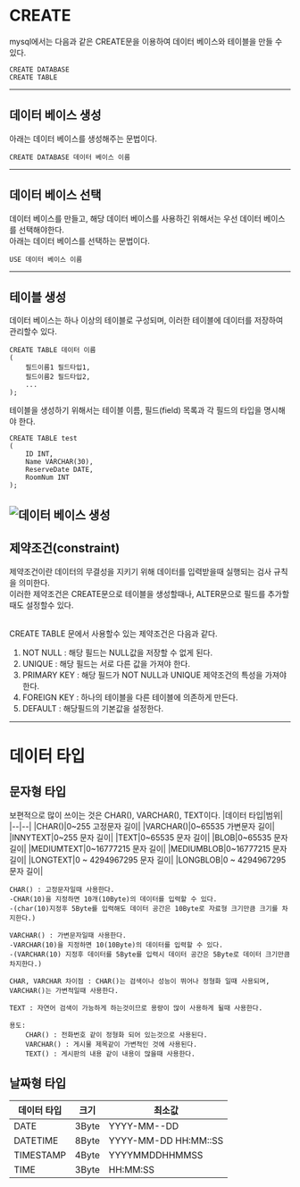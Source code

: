 # CREATE

mysql에서는 다음과 같은 CREATE문을 이용하여 데이터 베이스와 테이블을 만들 수 있다.

    CREATE DATABASE
    CREATE TABLE

---
## 데이터 베이스 생성
아래는 데이터 베이스를 생성해주는 문법이다.

    CREATE DATABASE 데이터 베이스 이름
---

## 데이터 베이스 선택
데이터 베이스를 만들고, 해당 데이터 베이스를 사용하긴 위해서는 우선 데이터 베이스를 선택해야한다.<BR>
아래는 데이터 베이스를 선택하는 문법이다.

    USE 데이터 베이스 이름
---

## 테이블 생성
데이터 베이스는 하나 이상의 테이블로 구성되며, 이러한 테이블에 데이터를 저장하여 관리할수 있다.

    CREATE TABLE 데이터 이름
    (
        필드이름1 필드타입1,
        필드이름2 필드타입2,
        ...
    );

테이블을 생성하기 위해서는 테이블 이름, 필드(field) 목록과 각 필드의 타입을 명시해야 한다.

    CREATE TABLE test
    (
        ID INT,
        Name VARCHAR(30),
        ReserveDate DATE,
        RoomNum INT
    );

![데이터 베이스 생성](./../mysql_basic_create_01.jpg)
---

## 제약조건(constraint)

제약조건이란 데이터의 무결성을 지키기 위해 데이터를 입력받을때 실행되는 검사 규칙을 의미한다.<br>
이러한 제약조건은 CREATE문으로 테이블을 생성할때나, ALTER문으로 필드를 추가할때도 설정할수 있다.

<br>CREATE TABLE 문에서 사용할수 있는 제약조건은 다음과 같다.

1. NOT NULL : 해당 필드는 NULL값을 저장할 수 없게 된다.
2. UNIQUE : 해당 필드는 서로 다른 값을 가져야 한다.
3. PRIMARY KEY : 해당 필드가 NOT NULL과 UNIQUE 제약조건의 특성을 가져야 한다.
4. FOREIGN KEY : 하나의 테이블을 다른 테이블에 의존하게 만든다.
5. DEFAULT : 해당필드의 기본값을 설정한다.
---

# 데이터 타입

## 문자형 타입

보편적으로 많이 쓰이는 것은 CHAR(), VARCHAR(), TEXT이다.
|데이터 타입|범위|
|--|--|
|CHAR()|0~255 고정문자 길이|
|VARCHAR()|0~65535 가변문자 길이|
|INNYTEXT|0~255 문자 길이|
|TEXT|0~65535 문자 길이|
|BLOB|0~65535 문자 길이|
|MEDIUMTEXT|0~16777215 문자 길이|
|MEDIUMBLOB|0~16777215 문자 길이|
|LONGTEXT|0 ~ 4294967295 문자 길이|
|LONGBLOB|0 ~ 4294967295 문자 길이|

    CHAR() : 고정문자일때 사용한다.
    -CHAR(10)을 지정하면 10개(10Byte)의 데이터를 입력할 수 있다.
    -(char(10)지정후 5Byte를 입력해도 데이터 공간은 10Byte로 자료형 크기만큼 크기를 차지한다.)

    VARCHAR() : 가변문자일때 사용한다.
    -VARCHAR(10)을 지정하면 10(10Byte)의 데이터를 입력할 수 있다.
    -(VARCHAR(10) 지정후 데이터를 5Byte를 입력시 데이터 공간은 5Byte로 데이터 크기만큼 차지한다.) 

    CHAR, VARCHAR 차이점 : CHAR()는 검색이나 성능이 뛰어나 정형화 일때 사용되며, VARCHAR()는 가변적일때 사용한다.

    TEXT : 자연어 검색이 가능하게 하는것이므로 용량이 많이 사용하게 될때 사용한다.

    용도: 
        CHAR() : 전화번호 같이 정형화 되어 있는것으로 사용된다.
        VARCHAR() : 게시물 제목같이 가변적인 것에 사용된다.
        TEXT() : 게시판의 내용 같이 내용이 많을때 사용한다.


## 날짜형 타입

|데이터 타입|크기|최소값|
|--|--|--|
|DATE|3Byte|YYYY-MM--DD|
|DATETIME|8Byte|YYYY-MM-DD HH:MM::SS|
|TIMESTAMP|4Byte|YYYYMMDDHHMMSS|
|TIME|3Byte|HH:MM:SS|

